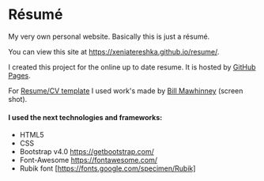 # Résumé
My very own personal website. Basically this is just a résumé.

You can view this site at <https://xeniatereshka.github.io/resume/>.
 
I created this project for the online up to date resume. It is hosted by [GitHub Pages](https://pages.github.com/).

For [Resume/CV template](https://creativemarket.com/bilmaw/1103520-ResumeCV-Anderson/screenshots/#screenshot1) I used work's made by 
[Bill Mawhinney](https://dribbble.com/bilmaw) (screen shot).  

#### I used the next technologies and frameworks:
* HTML5
* CSS
* Bootstrap v4.0 https://getbootstrap.com/
* Font-Awesome https://fontawesome.com/
* Rubik font [https://fonts.google.com/specimen/Rubik]
